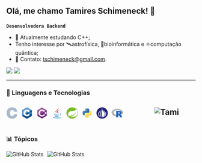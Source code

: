 ## Olá, me chamo Tamires Schimeneck! 🌝
**`Desenvolvedora Backend`**
 
- 🔭 Atualmente estudando C++;
- Tenho interesse por 🛰️astrofísica, 🧬bioinformática e ⚛️computação quântica;
- 📧 Contato: tschimeneck@gmail.com.

<div>
  <a href = "mailto:tschimeneck@gmail.com"><img src="https://img.shields.io/badge/-Gmail-%23333?style=for-the-badge&logo=gmail&logoColor=white" target="_blank"></a>
  <a href="https://www.linkedin.com/in/tamires-schimeneck-748867317/" target="_blank"><img src="https://img.shields.io/badge/-LinkedIn-%230077B5?style=for-the-badge&logo=linkedin&logoColor=white" target="_blank"></a> 
</div>

---
 
### 🤖 Linguagens e Tecnologias
<img 
    align="left" 
    alt="C"
    title="C" 
    width="30px" 
    style="padding-right: 10px;" 
    src="https://raw.githubusercontent.com/devicons/devicon/master/icons/c/c-original.svg" 
/>
<img 
    align="left" 
    alt="C++"
    title="C++" 
    width="30px" 
    style="padding-right: 10px;" 
    src="https://raw.githubusercontent.com/devicons/devicon/master/icons/cplusplus/cplusplus-original.svg" 
/>
<img 
    align="left" 
    alt="C#"
    title="C#" 
    width="30px" 
    style="padding-right: 10px;" 
    src="https://raw.githubusercontent.com/devicons/devicon/master/icons/csharp/csharp-original.svg" 
/>
<img 
    align="left" 
    alt="Java"
    title="Java" 
    width="30px" 
    style="padding-right: 10px;" 
    src="https://raw.githubusercontent.com/devicons/devicon/master/icons/java/java-original.svg" 
/>
<img 
    align="left" 
    alt="Spring"
    title="Spring" 
    width="30px" 
    style="padding-right: 10px;" 
    src="https://raw.githubusercontent.com/devicons/devicon/master/icons/spring/spring-original.svg" 
/>
<img 
    align="left" 
    alt="Python"
    title="Python" 
    width="30px" 
    style="padding-right: 10px;" 
    src="https://raw.githubusercontent.com/devicons/devicon/master/icons/python/python-original.svg" 
/>
<img 
    align="left" 
    alt="Perl"
    title="Perl" 
    width="30px" 
    style="padding-right: 10px;" 
    src="https://raw.githubusercontent.com/devicons/devicon/master/icons/perl/perl-original.svg" 
/>
<img 
    align="left" 
    alt="R"
    title="R" 
    width="30px" 
    style="padding-right: 10px;" 
    src="https://raw.githubusercontent.com/devicons/devicon/master/icons/r/r-original.svg" 
/>
<img 
    align="right" 
    alt="Tami"
    title="Olá!" 
    width="100px" 
    style="padding-right: 10px;" 
    src="https://media.discordapp.net/attachments/1373461587314348166/1373677194739716156/tami.gif?ex=682b4814&is=6829f694&hm=64db7b77571f457efd0d482b3b0283a92ede238111e122d81d25ea6d478dd03e&=" 
/>
<br/>
<br/>
---
 
<div> 

### 📊 Tópicos

<p>
  <img 
    align="left" 
    alt="GitHub Stats" 
    height="150" 
    style="padding-right: 10px;" 
    src="https://github-readme-stats.vercel.app/api?username=tamischim&show_icons=true&rank_icon=github&theme=dracula&bg_color=DEG,06033B,F0A6DA&locale=pt-br" 
  />

<img 
      align="left" 
      alt="GitHub Stats" 
      height="80" 
      src="https://github-readme-stats.vercel.app/api/top-langs/?username=tamischim&hide_progress=true&theme=dracula&bg_color=DEG,06033B,F0A6DA&locale=pt-br" 
  />

</p>
